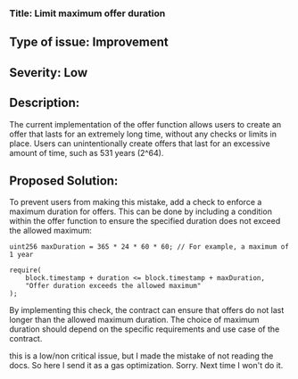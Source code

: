 ### Title: Limit maximum offer duration

## Type of issue: Improvement

## Severity: Low

## Description:

The current implementation of the offer function allows users to create an offer that lasts for an extremely long time, without any checks or limits in place. Users can unintentionally create offers that last for an excessive amount of time, such as 531 years (2^64).

## Proposed Solution:

To prevent users from making this mistake, add a check to enforce a maximum duration for offers. This can be done by including a condition within the offer function to ensure the specified duration does not exceed the allowed maximum:

```
uint256 maxDuration = 365 * 24 * 60 * 60; // For example, a maximum of 1 year

require(
    block.timestamp + duration <= block.timestamp + maxDuration,
    "Offer duration exceeds the allowed maximum"
);
```
By implementing this check, the contract can ensure that offers do not last longer than the allowed maximum duration. The choice of maximum duration should depend on the specific requirements and use case of the contract.

this is a low/non critical issue, but I made the mistake of not reading the docs. So here I send it as a gas optimization. Sorry. Next time I won't do it.
